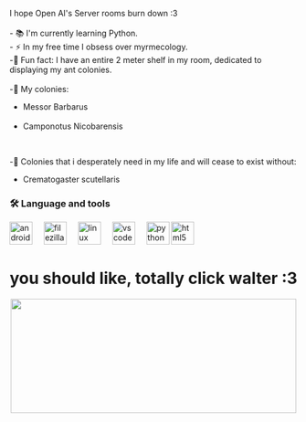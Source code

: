 <p align="left">I hope Open AI's Server rooms burn down :3
  <br>
  <br>
  - 📚 I'm currently learning Python.
  <br>
  - ⚡ In my free time I obsess over myrmecology.
  <br>
  -👾 Fun fact: I have an entire 2 meter shelf in my room, dedicated to displaying my ant colonies.<br><br>-🐜 My colonies:<br>
  
  <ul>
    <li>Messor Barbarus</li>
    <br>  
    <li>Camponotus Nicobarensis</li>
  </ul>
  
  <br>
  
  -🐜 Colonies that i desperately need in my life and will cease to exist without:<br></p>
  <ul>
    <li>Crematogaster scutellaris</li>
  </ul>

</p>

<h3 align="left">🛠 Language and tools</h3>

<div align="left">
  <img src="https://cdn.jsdelivr.net/gh/devicons/devicon/icons/android/android-original.svg" height="40" alt="android logo"  />
  <img width="12" />
  <img src="https://cdn.jsdelivr.net/gh/devicons/devicon/icons/filezilla/filezilla-plain.svg" height="40" alt="filezilla logo"  />
  <img width="12" />
  <img src="https://cdn.jsdelivr.net/gh/devicons/devicon/icons/linux/linux-original.svg" height="40" alt="linux logo"  />
  <img width="12" />
  <img src="https://cdn.jsdelivr.net/gh/devicons/devicon/icons/vscode/vscode-original.svg" height="40" alt="vscode logo"  />
  <img width="12" />
  <img src="https://cdn.jsdelivr.net/gh/devicons/devicon/icons/python/python-original.svg" height="40" alt="python logo"  />
  <img src="https://cdn.jsdelivr.net/gh/devicons/devicon/icons/html5/html5-original.svg" height="40" alt="html5 logo"  />
  <img width="12"  />
</div>

<div align="center">

  <h1>you should like, totally click walter :3</h1>
<a href="https://invidious.perennialte.ch/watch?v=yt24N1Awu9E" target="_blank">
  <img height="200" width="500" src="https://external-content.duckduckgo.com/iu/?u=https%3A%2F%2Fwww.videomeme.in%2Fwp-content%2Fuploads%2F2022%2F11%2FScreenshot_20221123-194309_Files-by-Google.jpg&f=1&nofb=1&ipt=7e3b4c3c0c64989cf95012e4569a378f165743d650ea7f515270a1d1c95c200d&ipo=images"  />
</a>
</div>
